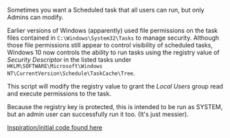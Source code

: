 Sometimes you want a Scheduled task that all users can run, but only Admins can modify.

Earlier versions of Windows (apparently) used file permissions on the task files contained in `C:\Windows\System32\Tasks` to manage security.  Although those file permissions still appear to control visibility of scheduled tasks, Windows 10 now controls the ability to run tasks using the registry value of *Security Descriptor* in the listed tasks under `HKLM\SOFTWARE\Microsoft\Windows NT\CurrentVersion\Schedule\TaskCache\Tree`.    

This script will modify the registry value to grant the *Local Users* group read and execute permissions to the task. 

Because the registry key is protected, this is intended to be run as SYSTEM, 
but an admin user can successfully run it too. (It's just messier).

[Inspiration/initial code found here](https://social.technet.microsoft.com/Forums/windows/en-US/6b9b7ac3-41cd-419e-ac25-c15c45766c8e/scheduled-task-that-any-user-can-run)